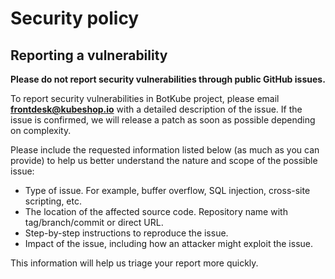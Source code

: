 # Security policy

## Reporting a vulnerability

**Please do not report security vulnerabilities through public GitHub issues.**

To report security vulnerabilities in BotKube project, please email [**frontdesk@kubeshop.io**](mailto:frontdesk@kubeshop.io) with a detailed description of the issue. If the issue is confirmed, we will release a patch as soon as possible depending on complexity.

Please include the requested information listed below (as much as you can provide) to help us better understand the nature and scope of the possible issue:

- Type of issue. For example, buffer overflow, SQL injection, cross-site scripting, etc.
- The location of the affected source code. Repository name with tag/branch/commit or direct URL.
- Step-by-step instructions to reproduce the issue.
- Impact of the issue, including how an attacker might exploit the issue.

This information will help us triage your report more quickly.
